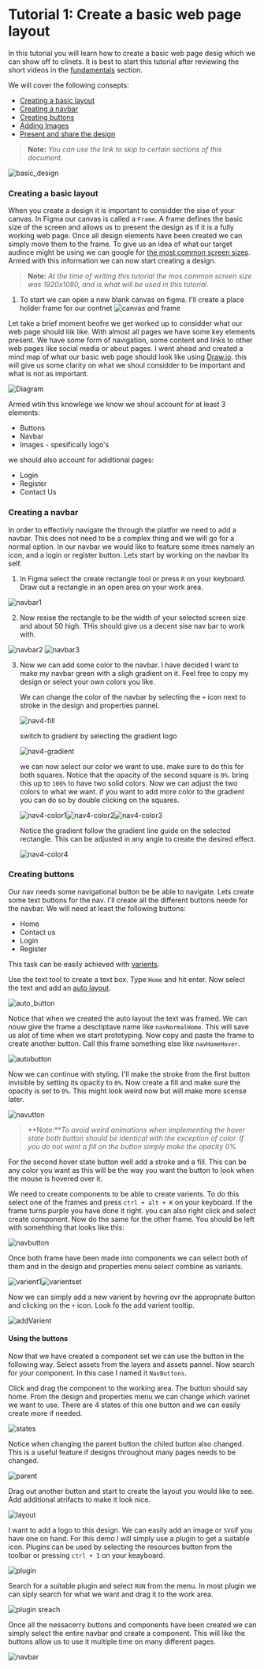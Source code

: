 # Tutorial 1: Create a basic web page layout

In this tutorial you will learn how to create a basic web page desig which we can show off to clinets. It is best to start this tutorial after reviewing the short videos in the [fundamentals](../figma_basic/index.md) section. 

We will cover the following consepts:
- [Creating a basic layout]()
- [Creating a navbar]()
- [Creating buttons]()
- [Adding Images]()
- [Present and share the design]()

> **Note:** *You can use the link to skip to certain sections of this document.*

![basic_design]()

### Creating a basic layout
When you create a design it is important to considder the sise of your canvas. In Figma our canvas is called a `Frame`. A frame defines the basic size of the screen and allows us to present the design as if it is a fully working web page. Once all design elements have been created we can simply move them to the frame. To give us an idea of what our target audince might be using we can google for [the most common screen sizes](https://www.google.com/search?q=most+common+screen+sises&oq=most+common+screen+sises&aqs=chrome..69i57j0i13i512l3j0i22i30l6.5984j0j7&sourceid=chrome&ie=UTF-8). Armed with this information we can now start creating a design.

> **Note:** *At the time of writing this tutorial the mos common screen size was 1920x1080, and is what will be used in this tutorial.*

1. To start we can open a new blank canvas on figma. I'll create a place holder frame for our contnet
![canvas and frame](./img/canvasandframe.png)

Let take a brief moment beofre we get worked up to considder what our web page should liik like. With almost all pages we have some key elements present. We have some form of navigation, some content and links to other web pages like social media or about pages. I went ahead and created a mind map of what our basic web page should look like using [Draw.io](https://app.diagrams.net/). this will give us some clarity on what we shoul considder to be important and what is not as important. 

![Diagram](./img/basicDesign.png)

Armed wtih this knowlege we know we shoul account for at least 3 elements:
- Buttons
- Navbar
- Images - spesifically logo's

we should also account for adidtional pages:
- Login
- Register
- Contact Us

### Creating a navbar

In order to effectivly navigate the through the platfor we need to add a navbar. This does not need to be a complex thing and we will go for a normal option. In our navbar we would like to feature some itmes namely an icon, and a login or register button. Lets start by working on the navbar its self.

1. In Figma select the create rectangle tool or press `R` on your keyboard. Draw out a rectangle in an open area on your work area. 

![navbar1](./img/navbar1.png)

2. Now resise the rectangle to be the width of your selected screen size and about 50 high. THis should give us a decent sise nav bar to work with.

![navbar2](./img/navbar2.png) ![navbar3](./img/navbar3.png)

3. Now we can add some color to the navbar. I have decided I want to make my navbar green with a sligh gradient on it. Feel free to copy my design or select your own colors you like.

    We can change the color of the navbar by selecting the `+` icon next to stroke in the design and properties pannel. 

    ![nav4-fill](./img/navbar4-fill.png)

    switch to gradient by selecting the gradient logo

    ![nav4-gradient](./img/navbar4-gradient.png)

    we can now select our color we want to use. make sure to do this for both squares. Notice that the opacity of the second square is `0%`. bring this up to `100%` to have two solid colors. Now we can adjust the two colors to what we want. if you want to add more color to the gradient you can do so by double clicking on the squares. 

    ![nav4-color1](./img/nav4-color1.png)![nav4-color2](./img/nav4-color2.png)![nav4-color3](./img/nav4-color3.png)

    Notice the gradient follow the gradient line guide on the selected rectangle. This can be adjusted in any angle to create the desired  effect.

    ![nav4-color4](./img//nav4-color-4.png)

### Creating buttons
Our nav needs some navigational button be be able to navigate. Lets create some text buttons for the nav. I'll create all the different buttons neede for the navbar. We will need at least the following buttons:

- Home
- Contact us
- Login
- Register

This task can be easily achieved with [varients](../figma_basic/variants.md). 

Use the text tool to create a text box. Type `Home` and hit enter. Now select the text and add an [auto layout](../figma_basic/autoLayout.md). 

![auto_button](./img/auto_button.png)

Notice that when we created the auto layout the text was framed. We can nouw give the frame a desctiptave name like `navNormalHome`. This will save us alot of time when we start prototyping. Now copy and paste the frame to create another button. Call this frame something else like `navHomeHover`. 

![autobutton](./img/auto_button2.png)

Now we can continue with styling. I'll make the stroke from the first button invisible by setting its opacity to `0%`. Now create a fill and make sure the opacity is set to `0%`. This might look weird now but will make more scense later. 

![navutton](./img/auto_button3.png)

> **Note:***To avoid weird animations when implementing the hover state both button should be identical with the exception of color. If you do not want a fill on the button simply make the opacity 0%*

For the second hover state button well add a stroke and a fill. This can be any color you want as this will be the way you want the button to look when the mouse is hovered over it. 

We need to create components to be able to create varients. To do this select one of the frames and press `ctrl + alt + K` on your keyboard. If the frame turns purple you have done it right. you can also right click and select create component. Now do the same for the other frame. You should be left with somehthing that looks like this:

![navbutton](./img/auto_button4.png)

Once both frame have been made into components we can select both of them and in the design and properties menu select combine as variants. 

![varient1](./img/varient1.png)![varientset](./img/varinetset.png)

Now we can simply add a new varient by hovring ovr the appropriate button and clicking on the `+` icon. Look fo the add varient tooltip.

![addVarient](./img/addVarients.png)

#### Using the buttons
Now that we have created a component set we can use the button in the following way. Select assets from the layers and assets pannel. Now search for your component. In this case I named it `NavButtons`.

Click and drag the component to the working area. The button should say home. From the design and properties menu we can change which varinet we want to use. There are 4 states of this one button and we can easily create more if needed. 

![states](./img/states.png)

Notice when changing the parent button the chiled button also changed. This is a useful feature if designs throughout many pages needs to be changed.

![parent](./img/parent.png)

Drag out another button and start to create the layout you would like to see. Add additional atrifacts to make it look nice.

![layout](./img/buttonsLayout.png)

 I want to add a logo to this design. We can easily add an image or `SVG`if you have one on hand. For this demo I will simply use a plugin to get a suitable icon. Plugins can be used by selecting the resources button from the toolbar or pressing `ctrl + I` on your keayboard.

![plugin](./img/pluginToolbar.png)

Search for a suitable plugin and select `RUN` from the menu. In most plugin we can siply search for what we want and drag it to the work area.

![plugin sreach](./img/pluginSearch.png)

Once all the nessacerry buttons and components have been created we can simply select the entire navbar and create a component. This will like the buttons allow us to use it multiple time on many different pages.

![navbar](./img/Navbar.png)